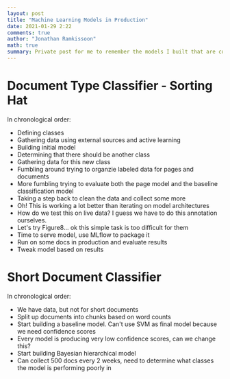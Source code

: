```yaml
---
layout: post
title: "Machine Learning Models in Production"
date: 2021-01-29 2:22
comments: true
author: "Jonathan Ramkissoon"
math: true
summary: Private post for me to remember the models I built that are currently in production. Writing this so that after grad school, I will still remember this workflow and the painpoints. 
---
```


# Document Type Classifier - Sorting Hat

In chronological order: 

- Defining classes
- Gathering data using external sources and active learning 
- Building initial model
- Determining that there should be another class
- Gathering data for this new class
- Fumbling around trying to organzie labeled data for pages and documents 
- More fumbling trying to evaluate both the page model and the baseline classification model
- Taking a step back to clean the data and collect some more 
- Oh! This is working a lot better than iterating on model architectures
- How do we test this on live data? I guess we have to do this annotation ourselves. 
- Let's try Figure8... ok this simple task is too difficult for them 
- Time to serve model, use MLflow to package it
- Run on some docs in production and evaluate results
- Tweak model based on results 


# Short Document Classifier 

In chronological order:

- We have data, but not for short documents 
- Split up documents into chunks based on word counts 
- Start building a baseline model. Can't use SVM as final model because we need confidence scores
- Every model is producing very low confidence scores, can we change this?
- Start building Bayesian hierarchical model 
- Can collect 500 docs every 2 weeks, need to determine what classes the model is performing poorly in 